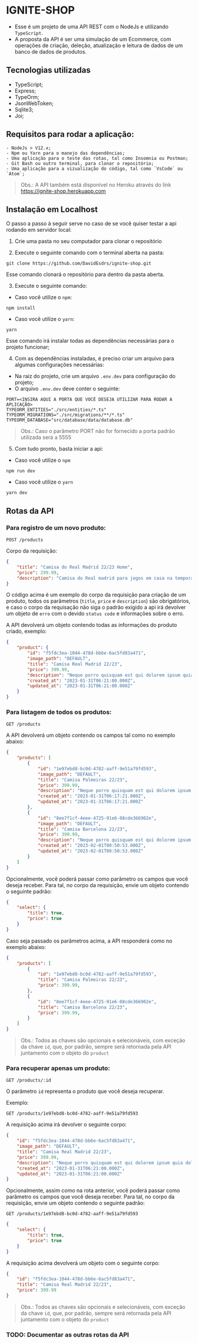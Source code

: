 # IGNITE-SHOP
- Esse é um projeto de uma API REST com o NodeJs e utilizando `TypeScript`.
- A proposta da API é ser uma simulação de um Ecommerce, com operações de criação, deleção, atualização e leitura de dados de um banco de dados de produtos.

## Tecnologias utilizadas
- TypeScript;
- Express;
- TypeOrm;
- JsonWebToken;
- Sqlite3;
- Joi;

## Requisitos para rodar a aplicação:
    - NodeJs > V12.x;
    - Npm ou Yarn para o manejo das dependências;
    - Uma aplicação para o teste das rotas, tal como Insomnia ou Postman;
    - Git Bash ou outro terminal, para clonar o repositório;
    - Uma aplicação para a vizualização do código, tal como `VsCode` ou `Atom`;

> Obs.: A API também está disponível no Heroku através do link https://ignite-shop.herokuapp.com

## Instalação em Localhost
O passo a passo à seguir serve no caso de se você quiser testar a api rodando em servidor local:

1. Crie uma pasta no seu computador para clonar o repositório

2. Execute o seguinte comando com o terminal aberta na pasta:
```console
git clone https://github.com/DavidEsdrs/ignite-shop.git
```
Esse comando clonará o repositório para dentro da pasta aberta.

3. Execute o seguinte comando:
- Caso você utilize o `npm`:
```console
npm install
```
- Caso você utilize o `yarn`:
```console
yarn
```
Esse comando irá instalar todas as dependências necessárias para o projeto funcionar;

4. Com as dependências instaladas, é preciso criar um arquivo para algumas configurações necessárias:
- Na raiz do projeto, crie um arquivo `.env.dev` para configuração do projeto;
- O arquivo `.env.dev` deve conter o seguinte:

```env
PORT=<INSIRA AQUI A PORTA QUE VOCÊ DESEJA UTILIZAR PARA RODAR A APLICAÇÃO>
TYPEORM_ENTITIES="./src/entities/*.ts"
TYPEORM_MIGRATIONS="./src/migrations/**/*.ts"
TYPEORM_DATABASE="src/database/data/database.db"
```
> Obs.: Caso o parâmetro PORT não for fornecido a porta padrão utilizada será a 5555

5. Com tudo pronto, basta iniciar a api:
- Caso você utilize o `npm`
```console
npm run dev
```
- Caso você utilize o `yarn`
```console
yarn dev
```

## Rotas da API

### Para registro de um novo produto: 

```http
POST /products
```

Corpo da requisição:

```json
{
    "title": "Camisa do Real Madrid 22/23 Home",
    "price": 299.99,
    "description": "Camisa do Real madrid para jogos em casa na temporada 22/23"
}
```
O código acima é um exemplo do corpo da requisição para criação de um produto, todos os parâmetros (`title`, `price` e `description`) são obrigatórios, e caso o corpo da requisação não siga o padrão exigido a api irá devolver um objeto de `erro` com o devido `status code` e informações sobre o erro.

A API devolverá um objeto contendo todas as informações do produto criado, exemplo:
```json
{
	"product": {
		"id": "f5fdc3ea-1044-478d-bb6e-6ac5fd83a471",
		"image_path": "DEFAULT",
		"title": "Camisa Real Madrid 22/23",
		"price": 399.99,
		"description": "Neque porro quisquam est qui dolorem ipsum quia dolor sit amet, consectetur, adipisci velit...",
		"created_at": "2023-01-31T06:21:00.000Z",
		"updated_at": "2023-01-31T06:21:00.000Z"
	}
}
```

### Para listagem de todos os produtos:

```http
GET /products
```

A API devolverá um objeto contendo os campos tal como no exemplo abaixo:
```json
{
	"products": [
		{
			"id": "1e97ebd8-bc0d-4782-aaff-9e51a79fd593",
			"image_path": "DEFAULT",
			"title": "Camisa Palmeiras 22/23",
			"price": 399.99,
			"description": "Neque porro quisquam est qui dolorem ipsum quia dolor sit amet, consectetur, adipisci velit...",
			"created_at": "2023-01-31T06:17:21.000Z",
			"updated_at": "2023-01-31T06:17:21.000Z"
		},
		{
			"id": "8ee7f1cf-4eee-4725-91e6-08cde366902e",
			"image_path": "DEFAULT",
			"title": "Camisa Barcelona 22/23",
			"price": 399.99,
			"description": "Neque porro quisquam est qui dolorem ipsum quia dolor sit amet, consectetur, adipisci velit...",
			"created_at": "2023-02-01T00:50:53.000Z",
			"updated_at": "2023-02-01T00:50:53.000Z"
		}
	]
}
```

Opcionalmente, você poderá passar como parâmetro os campos que você deseja receber. Para tal, no corpo da requisição, envie um objeto contendo o seguinte padrão:

```json
{
    "select": {
        "title": true,
        "price": true
    }
}
```
Caso seja passado os parâmetros acima, a API responderá como no exemplo abaixo:
```json
{
	"products": [
		{
			"id": "1e97ebd8-bc0d-4782-aaff-9e51a79fd593",
			"title": "Camisa Palmeiras 22/23",
			"price": 399.99,
		},
		{
			"id": "8ee7f1cf-4eee-4725-91e6-08cde366902e",
			"title": "Camisa Barcelona 22/23",
			"price": 399.99,
		}
	]
}
```

> Obs.: Todos as chaves são opcionais e selecionáveis, com exceção da chave `id`, que, por padrão, sempre será retornada pela API juntamento com o objeto do `product`

### Para recuperar apenas um produto:

```http
GET /products/:id
```
O parâmetro `id` representa o produto que você deseja recuperar.

Exemplo: 
```http
GET /products/1e97ebd8-bc0d-4782-aaff-9e51a79fd593
```
A requisição acima irá devolver o seguinte corpo:
```json
{
    "id": "f5fdc3ea-1044-478d-bb6e-6ac5fd83a471",
	"image_path": "DEFAULT",
	"title": "Camisa Real Madrid 22/23",
	"price": 399.99,
	"description": "Neque porro quisquam est qui dolorem ipsum quia dolor sit amet, consectetur, adipisci velit...",
	"created_at": "2023-01-31T06:21:00.000Z",
	"updated_at": "2023-01-31T06:21:00.000Z"
}
```

Opcionalmente, assim como na rota anterior, você poderá passar como parâmetro os campos que você deseja receber. Para tal, no corpo da requisição, envie um objeto contendo o seguinte padrão:

```http
GET /products/1e97ebd8-bc0d-4782-aaff-9e51a79fd593
```
```json
{
    "select": {
        "title": true,
        "price": true
    }
}
```
A requisição acima devolverá um objeto com o seguinte corpo:
```json
{
    "id": "f5fdc3ea-1044-478d-bb6e-6ac5fd83a471",
	"title": "Camisa Real Madrid 22/23",
	"price": 399.99
}
```

> Obs.: Todos as chaves são opcionais e selecionáveis, com exceção da chave `id`, que, por padrão, sempre será retornada pela API juntamento com o objeto do `product`

### TODO: Documentar as outras rotas da API